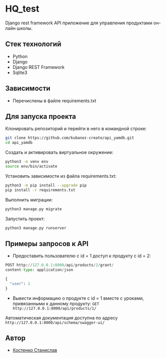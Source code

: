 # HQ_test

Django rest framework API приложение для управления продуктами он-лайн школы.

## Стек технологий
- Python
- Django
- Django REST Framework
- Sqlite3

## Зависимости
- Перечислены в файле requirements.txt

## Для запуска проекта

Клонировать репозиторий и перейти в него в командной строке:
```bash
git clone https://github.com/kubanez-create/api_yamdb.git
cd api_yamdb
```
Cоздать и активировать виртуальное окружение:
```bash
python3 -m venv env
source env/bin/activate
```
Установить зависимости из файла requirements.txt:
```bash
python3 -m pip install --upgrade pip
pip install -r requirements.txt
```
Выполнить миграции:
```bash
python3 manage.py migrate
```
Запустить проект:
```bash
python3 manage.py runserver
```

## Примеры запросов к API

 - Предоставить пользователю с id = 1 доступ к продукту с id = 2:
```python
POST http://127.0.0.1:8000/api/products/2/grant/
content-type: application/json

{
  "user": 1
}
```

 - Вывести информацию о продукте с id = 1 вместе с уроками, привязанными к данному
продукту:
`GET http://127.0.0.1:8000/api/products/1/`

Автоматическая документация доступна по адресу
`http://127.0.0.1:8000/api/schema/swagger-ui/`

## Автор

- [Костенко Станислав](https://github.com/kubanez-create) 
